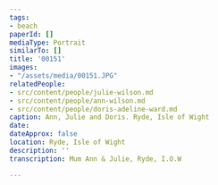 ```yaml
---
tags:
- beach
paperId: []
mediaType: Portrait
similarTo: []
title: '00151'
images:
- "/assets/media/00151.JPG"
relatedPeople:
- src/content/people/julie-wilson.md
- src/content/people/ann-wilson.md
- src/content/people/doris-adeline-ward.md
caption: Ann, Julie and Doris. Ryde, Isle of Wight
date: 
dateApprox: false
location: Ryde, Isle of Wight
description: ''
transcription: Mum Ann & Julie, Ryde, I.O.W

---
```

